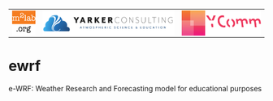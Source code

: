 <table>
   <tr>
      <td> <img src="https://github.com/M2LabOrg/MISC/blob/8d099e146d84b9d011358030888c5b069b1e8c54/Logo_M2Lab.png" align="center" height="50"></td>
      <td><img src="https://github.com/M2LabOrg/MISC/blob/8d099e146d84b9d011358030888c5b069b1e8c54/Yarker-Consulting-Logo-Darker-700x125.png" align="center" height="50"></td>
      <td><img src="https://github.com/M2LabOrg/MISC/blob/8d099e146d84b9d011358030888c5b069b1e8c54/YCOMM_logo-300x89.png" align="center" height="50">
  </td>
  </tr>
</table>



# ewrf
e-WRF: Weather Research and Forecasting model for educational purposes

# 
